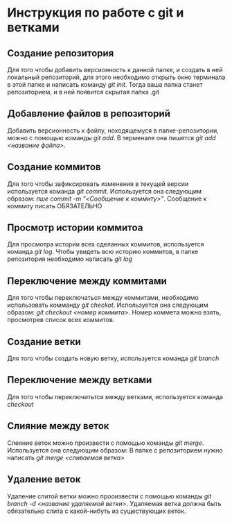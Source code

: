 # Инструкция по работе с git и ветками

## Создание репозитория 
Для того чтобы добавить версионность к данной папке, и создать в ней локальный репозиторий, для этого необходимо открыть окно терминала в этой папке и написать команду *git init*. Тогда ваша папка станет репозиторием, и в ней появится скрытая папка .git


## Добавление файлов в репозиторий
Добавить версионность к файлу, ноходящемуся в папке-репозитории, можно с помощью команды *git add*. В терменале она пишется *git add <название файла>*.

## Создание коммитов
Для того чтобы зафиксировать изменения в текущей версии используется команда *git commit*. Используется она следующим образом: *пше commit -m "<Сообщение к коммиту>"*. Сообщение к коммиту писать ОБЯЗАТЕЛЬНО

## Просмотр истории коммитоа
Для просмотра истории всех сделанных коммитов, используется команда *git log*. Чтобы увидеть всю историю коммитов, в папке репозитория необходимо написать *git log*

## Переключение между коммитами
Для того чтобы переключаться между коммитами, необходимо использовать комманду *git checkot*. Используется она следующим образом: *git checkout <номер коммита>*. Номер коммета можно взять, просмотрев список всех коммитов.


## Создание ветки
Для того чтобы создать новую ветку, используется команда *git branch*

## Переключение между ветками
Для того чтобы переключитьтся между ветками, используется команда *checkout*

## Слияние между веток
Слеяние веток можно произвести с помощью команды *git merge*. Используется она следующим образом: В папке с репозиторием нужно написать *git merge <сливаемая ветка>*

## Удаление веток
Удаление слитой ветки можно прооизвести с помощью команды *git branch -d <название удаляемой ветки>*. Удаляемая ветка должна быть обязательно слита с какой-нибуть из существующих веток.